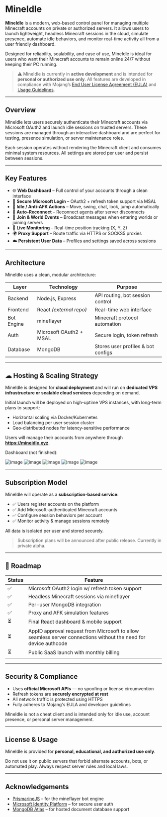# MineIdle

**MineIdle** is a modern, web-based control panel for managing multiple Minecraft accounts on private or authorized servers. It allows users to launch lightweight, headless Minecraft sessions in the cloud, simulate presence, automate idle behaviors, and monitor real-time activity all from a user friendly dashboard.

Designed for reliability, scalability, and ease of use, MineIdle is ideal for users who want their Minecraft accounts to remain online 24/7 without keeping their PC running.

> ⚠️ MineIdle is currently in **active development** and is intended for **personal or authorized use only**. All features are developed in compliance with Mojang’s [End User License Agreement (EULA)](https://www.minecraft.net/en-us/eula) and [Usage Guidelines](http://aka.ms/mcusageguidelines).

---

##  Overview

MineIdle lets users securely authenticate their Minecraft accounts via Microsoft OAuth2 and launch idle sessions on trusted servers. These sessions are managed through an interactive dashboard and are perfect for testing, presence simulation, or server maintenance roles.

Each session operates without rendering the Minecraft client and consumes minimal system resources. All settings are stored per user and persist between sessions.

---

##  Key Features

- 🌐 **Web Dashboard** – Full control of your accounts through a clean interface
- 🔐 **Secure Microsoft Login** – OAuth2 + refresh token support via MSAL
- 🧠 **Idle / Anti-AFK Actions** – Move, swing, chat, look, jump automatically
- 🔁 **Auto-Reconnect** – Reconnect agents after server disconnects
- 💬 **Join & World Events** – Broadcast messages when entering worlds or joining servers
- 📡 **Live Monitoring** – Real-time position tracking (X, Y, Z)
- 🌍 **Proxy Support** – Route traffic via HTTPS or SOCKS5 proxies
- ☁️ **Persistent User Data** – Profiles and settings saved across sessions

---

##  Architecture

MineIdle uses a clean, modular architecture:

| Layer      | Technology                  | Purpose                             |
|------------|-----------------------------|-------------------------------------|
| Backend    | Node.js, Express            | API routing, bot session control    |
| Frontend   | React *(external repo)*     | Real-time web interface             |
| Bot Engine | mineflayer                  | Minecraft protocol automation       |
| Auth       | Microsoft OAuth2 + MSAL     | Secure login, token refresh         |
| Database   | MongoDB                     | Stores user profiles & bot configs  |

---

## ☁ Hosting & Scaling Strategy

MineIdle is designed for **cloud deployment** and will run on **dedicated VPS infrastructure or scalable cloud services** depending on demand.

Initial launch will be deployed on high-uptime VPS instances, with long-term plans to support:

- Horizontal scaling via Docker/Kubernetes
- Load balancing per user session cluster
- Geo-distributed nodes for latency-sensitive performance

Users will manage their accounts from anywhere through **https://mineidle.xyz**.

Dashboard (not finished):

![image](https://github.com/user-attachments/assets/f5a693c1-1b6f-49ac-9892-f298411a3b8a)
![image](https://github.com/user-attachments/assets/c2968ee4-a799-4cf8-a8a5-d1a92547c7e5)
![image](https://github.com/user-attachments/assets/c2a162ea-d267-4ea5-a471-fb47e1d36250)
![image](https://github.com/user-attachments/assets/10bfa187-751a-4890-8549-4ff3376fe653)
![image](https://github.com/user-attachments/assets/1a5c7b9f-db0b-4701-8bc1-942bca940ac9)







---

##  Subscription Model

MineIdle will operate as a **subscription-based service**:

- ✅ Users register accounts on the platform
- ✅ Add Microsoft-authenticated Minecraft accounts
- ✅ Configure session behaviors per account
- ✅ Monitor activity & manage sessions remotely

All data is isolated per user and stored securely.

> Subscription plans will be announced after public release. Currently in private alpha.

---

## 🚀 Roadmap

| Status | Feature                                          
|--------|------------------------------------------------- 
| ✅     | Microsoft OAuth2 login w/ refresh token support  
| ✅     | Headless Minecraft sessions via mineflayer       
| ✅     | Per-user MongoDB integration                     
| ✅     | Proxy and AFK simulation features                
| ⏳      | Final React dashboard & mobile support           
| ⏳      | AppID approval request from Microsoft to allow seamless server connections without the need for device authcode         
| ⏳      | Public SaaS launch with monthly billing          

---

##  Security & Compliance

- Uses **official Microsoft APIs** — no spoofing or license circumvention
- Refresh tokens are **securely encrypted at rest**
- All network traffic is protected using HTTPS
- Fully adheres to Mojang's EULA and developer guidelines

MineIdle is not a cheat client and is intended only for idle use, account presence, or personal server management.

---

##  License & Usage

MineIdle is provided for **personal, educational, and authorized use only**.

Do not use it on public servers that forbid alternate accounts, bots, or automated play. Always respect server rules and local laws.

---

##  Acknowledgements

- [PrismarineJS](https://github.com/PrismarineJS) – for the mineflayer bot engine
- [Microsoft Identity Platform](https://learn.microsoft.com/en-us/azure/active-directory/develop/) – for secure user auth
- [MongoDB Atlas](https://www.mongodb.com/) – for hosted document database support




